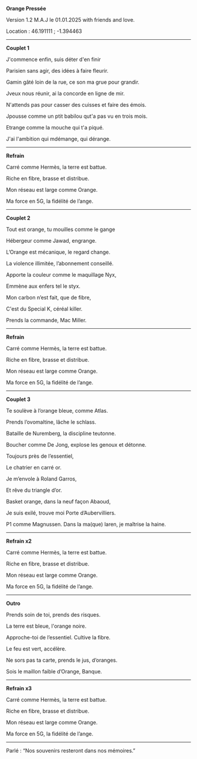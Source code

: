 **Orange Pressée**

Version 1.2 M.A.J le 01.01.2025 with friends and love.

Location : 46.191111 ; -1.394463

________________________________________________

**Couplet 1**

J'commence enfin, suis déter d'en finir

Parisien sans agir, des idées à faire fleurir. 

Gamin gâté loin de la rue, ce son ma grue pour grandir. 

Jveux nous réunir, ai la concorde en ligne de mir. 

N'attends pas pour casser des cuisses et faire des émois. 

Jpousse comme un ptit babilou qut'a pas vu en trois mois. 

Etrange comme la mouche qui t'a piqué. 

J'ai l'ambition qui mdémange, qui dérange. 
________________________________________________

**Refrain**

Carré comme Hermès, la terre est battue.

Riche en fibre, brasse et distribue.

Mon réseau est large comme Orange.

Ma force en 5G, la fidélité de l’ange.

________________________________________________

**Couplet 2**

Tout est orange, tu mouilles comme le gange

Hébergeur comme Jawad, engrange.

L’Orange est mécanique, le regard change.

La violence illimitée, l’abonnement conseillé.

Apporte la couleur comme le maquillage Nyx,

Emmène aux enfers tel le styx.

Mon carbon n’est fait, que de fibre,

C'est du Special K, céréal killer.

Prends la commande, Mac Miller. 

_____________________________________________

**Refrain**

Carré comme Hermès, la terre est battue.

Riche en fibre, brasse et distribue.

Mon réseau est large comme Orange.

Ma force en 5G, la fidélité de l’ange.

________________________________________________

**Couplet 3**

Te soulève à l’orange bleue, comme Atlas.

Prends l’ovomaltine, lâche le schlass.

Bataille de Nuremberg, la discipline teutonne.

Boucher comme De Jong, explose les genoux et détonne.

Toujours près de l’essentiel, 

Le chatrier en carré or. 

Je m’envole à Roland Garros, 

Et rêve du triangle d’or.

Basket orange, dans la neuf façon Abaoud,

Je suis exilé, trouve moi Porte d’Aubervilliers.

P1 comme Magnussen. Dans la ma(que) laren, je maîtrise la haine.

_____________________________________________

**Refrain x2**

Carré comme Hermès, la terre est battue.

Riche en fibre, brasse et distribue.

Mon réseau est large comme Orange.

Ma force en 5G, la fidélité de l’ange.

________________________________________________

**Outro**

Prends soin de toi, prends des risques.

La terre est bleue, l'orange noire.

Approche-toi de l’essentiel. Cultive la fibre. 

Le feu est vert, accélère. 

Ne sors pas ta carte, prends le jus, d’oranges.

Sois le maillon faible d’Orange, Banque.

________________________________________________

**Refrain x3**

Carré comme Hermès, la terre est battue.

Riche en fibre, brasse et distribue.

Mon réseau est large comme Orange.

Ma force en 5G, la fidélité de l’ange.

________________________________________________

Parlé : “Nos souvenirs resteront dans nos mémoires.”
